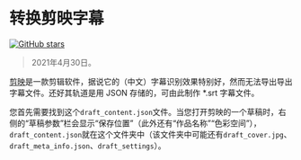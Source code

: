 # 转换剪映字幕

[![GitHub stars](https://img.shields.io/github/stars/YDX-2147483647/Jianying-to-srt)](https://github.com/YDX-2147483647/Jianying-to-srt/stargazers)

> 2021年4月30日。

[剪映](https://lv.ulikecam.com/)是一款剪辑软件，据说它的（中文）字幕识别效果特别好，然而无法导出导出字幕文件。还好其轨道是用 JSON 存储的，可由此制作 *.srt 字幕文件。

您首先需要找到这个`draft_content.json`文件。当您打开剪映的一个草稿时，右侧的“草稿参数”栏会显示“保存位置”（此外还有“作品名称”“色彩空间”），`draft_content.json`就在这个文件夹中（该文件夹中可能还有`draft_cover.jpg`、`draft_meta_info.json`、`draft_settings`）。
